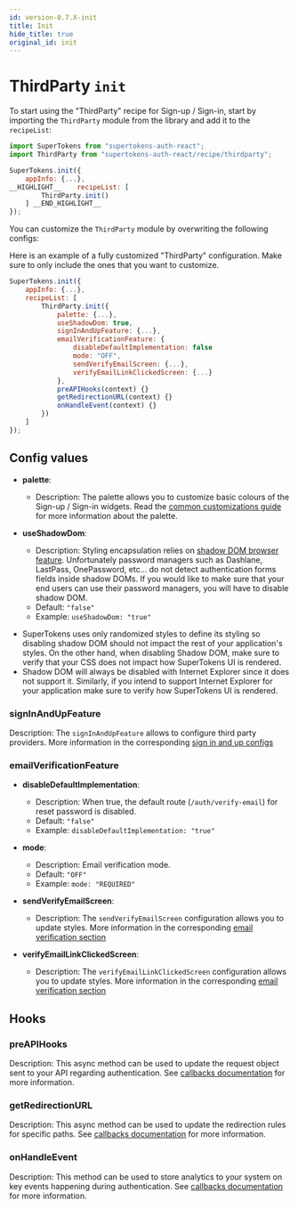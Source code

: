 ```yaml
---
id: version-0.7.X-init
title: Init
hide_title: true
original_id: init
---
```


# ThirdParty `init`

To start using the "ThirdParty" recipe for Sign-up / Sign-in, start by importing the `ThirdParty` module from the library and add it to the `recipeList`:

```js
import SuperTokens from "supertokens-auth-react";
import ThirdParty from "supertokens-auth-react/recipe/thirdparty";

SuperTokens.init({
    appInfo: {...},
__HIGHLIGHT__    recipeList: [
        ThirdParty.init()
    ] __END_HIGHLIGHT__
});
```

You can customize the `ThirdParty` module by overwriting the following configs:



Here is an example of a fully customized "ThirdParty" configuration. Make sure to only include the ones that you want to customize.

```js
SuperTokens.init({
    appInfo: {...},
    recipeList: [
        ThirdParty.init({
            palette: {...},
            useShadowDom: true,
            signInAndUpFeature: {...},
            emailVerificationFeature: {
                disableDefaultImplementation: false
                mode: "OFF",
                sendVerifyEmailScreen: {...},
                verifyEmailLinkClickedScreen: {...}
            },
            preAPIHooks(context) {}
            getRedirectionURL(context) {}
            onHandleEvent(context) {}
        })
    ]
});
```

## Config values

- **palette**:
    - Description: The palette allows you to customize basic colours of the Sign-up / Sign-in widgets. Read the [common customizations guide](/docs/emailpassword/common-customizations/styling/changing-colours) for more information about the palette.

- **useShadowDom**:
    - Description: Styling encapsulation relies on <a href="https://developer.mozilla.org/en-US/docs/Web/Web_Components/Using_shadow_DOM" target="_blank" rel="noreferer noopener">shadow DOM browser feature</a>. Unfortunately password managers such as Dashlane, LastPass, OnePassword, etc... do not detect authentication forms fields inside shadow DOMs. If you would like to make sure that your end users can use their password managers, you will have to disable shadow DOM. 
    - Default: ```"false"```
    - Example: ```useShadowDom: "true"```


<div class="specialNote" style="margin-bottom: 20px">

- SuperTokens uses only randomized styles to define its styling so disabling shadow DOM  should not impact the rest of your application's styles. On the other hand, when disabling Shadow DOM, make sure to verify that your CSS does not impact how SuperTokens UI is rendered.
- Shadow DOM will always be disabled with Internet Explorer since it does not support it. Similarly, if you intend to support Internet Explorer for your application make sure to verify how SuperTokens UI is rendered.
</div>


### signInAndUpFeature

Description: The `signInAndUpFeature` allows to configure third party providers. More information in the corresponding [sign in and up configs](./config/sign-in-and-up)

### emailVerificationFeature

- **disableDefaultImplementation**: 
    - Description: When true, the default route (`/auth/verify-email`) for reset password is disabled.
    - Default: ```"false"```
    - Example: ```disableDefaultImplementation: "true"```

- **mode**:
    - Description: Email verification mode.
    - Default: ```"OFF"```
    - Example: ```mode: "REQUIRED"```

- **sendVerifyEmailScreen**:
    - Description: The `sendVerifyEmailScreen` configuration allows you to update styles. More information in the corresponding [email verification section](./config/email-verification#sendverifyemailscreen-config-values)

- **verifyEmailLinkClickedScreen**:
    - Description: The `verifyEmailLinkClickedScreen` configuration allows you to update styles. More information in the corresponding [email verification section](./config/email-verification#verifyemaillinkclickedscreen-config-values)


## Hooks

### preAPIHooks

Description: This async method can be used to update the request object sent to your API regarding authentication. See [callbacks documentation](./callbacks#preapihooks) for more information.

### getRedirectionURL

Description: This async method can be used to update the redirection rules for specific paths. See [callbacks documentation](./callbacks#getredirectionurl) for more information.

### onHandleEvent

Description: This method can be used to store analytics to your system on key events happening during authentication. See [callbacks documentation](./callbacks#onhandleevent) for more information.
